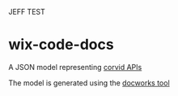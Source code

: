 
JEFF TEST

# wix-code-docs

A JSON model representing [corvid APIs](https://www.wix.com/corvid/reference/) 

The model is generated using the [docworks tool](https://www.npmjs.com/package/docworks-cli)